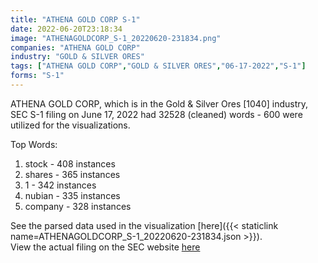 ```yaml
---
title: "ATHENA GOLD CORP S-1"
date: 2022-06-20T23:18:34
image: "ATHENAGOLDCORP_S-1_20220620-231834.png"
companies: "ATHENA GOLD CORP"
industry: "GOLD & SILVER ORES"
tags: ["ATHENA GOLD CORP","GOLD & SILVER ORES","06-17-2022","S-1"]
forms: "S-1"
---
```

ATHENA GOLD CORP, which is in the Gold & Silver Ores [1040] industry, SEC S-1 filing on June 17, 2022 had 32528 (cleaned) words - 600 were utilized for the visualizations.

Top Words:
1. stock - 408 instances
2. shares - 365 instances
3. 1 - 342 instances
4. nubian - 335 instances
5. company - 328 instances


See the parsed data used in the visualization [here]({{< staticlink name=ATHENAGOLDCORP_S-1_20220620-231834.json >}}).  
View the actual filing on the SEC website [here](https://www.sec.gov/Archives/edgar/data/1304409/0001683168-22-004416.txt)